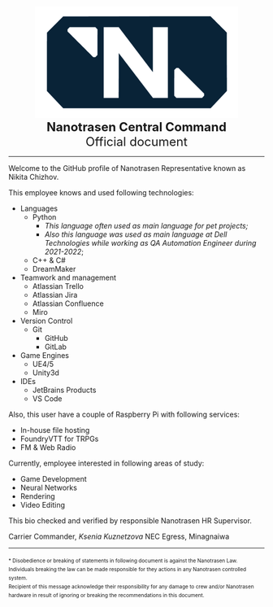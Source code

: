 <div align="center">
    <img src="./img/nt_logo.png" /><br>
    <span style="font-size: 24px"><b>Nanotrasen Central Command</b><br>
    Official document</span>
    <hr>
</div>
Welcome to the GitHub profile of Nanotrasen Representative known as Nikita Chizhov.

This employee knows and used following technologies:
- Languages
    - Python
        - *This language often used as main language for pet projects;*
        - *Also this language was used as main language at Dell Technologies while working as QA Automation Engineer during 2021-2022*;
    - C++ & C#
    - DreamMaker
- Teamwork and management
    - Atlassian Trello
    - Atlassian Jira
    - Atlassian Confluence
    - Miro
- Version Control
    - Git
        - GitHub
        - GitLab
- Game Engines
    - UE4/5
    - Unity3d
- IDEs
    - JetBrains Products
    - VS Code

Also, this user have a couple of Raspberry Pi with following services:
- In-house file hosting
- FoundryVTT for TRPGs
- FM & Web Radio

Currently, employee interested in following areas of study:
- Game Development
- Neural Networks
- Rendering
- Video Editing

This bio checked and verified by responsible Nanotrasen HR Supervisor.

Carrier Commander, *Ksenia Kuznetzova*
NEC Egress, Minagnaiwa
<hr>
<span style="font-size: 10px; line-height:0.5;">
* Disobedience or breaking of statements in following document is against the Nanotrasen Law. Individuals breaking the law can be made responsible for they actions in any Nanotrasen controlled system.<br>
Recipient of this message acknowledge their responsibility for any damage to crew and/or Nanotrasen hardware in result of ignoring or breaking the recommendations in this document.
</span>